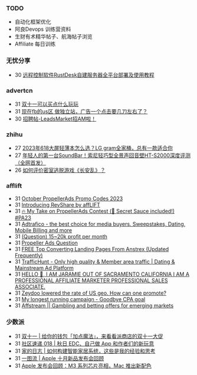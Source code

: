 ### TODO
-  自动化框架优化
-  阿良Devops 训练营资料
-  生财有术精华帖子、航海帖子浏览
-  Affiliate 每日训练

### 无忧分享
<!-- ruyo:START -->
-  30 [远程控制软件RustDesk自建服务器全平台部署及使用教程](https://51.ruyo.net/18517.html)<!-- ruyo:END -->

### advertcn
<!-- advertcn:START -->
-  31 [双十一可以买点什么玩玩](https://www.advertcn.com/forum.php?mod=viewthread&tid=112760)
-  31 [现在fb的us区 做独立站，广告一个点击要几刀左右了？](https://www.advertcn.com/forum.php?mod=viewthread&tid=112757)
-  30 [招聘帖-LeadsMarket招AM啦！](https://www.advertcn.com/forum.php?mod=viewthread&tid=112746)<!-- advertcn:END -->

### zhihu
<!-- zhihu:START -->
-  27 [2023年618大屏轻薄本怎么选？LG gram全家桶，总有一款适合你](http://zhuanlan.zhihu.com/p/632641888?utm_campaign=rss&utm_medium=rss&utm_source=rss&utm_content=title)
-  27 [年轻人的第一台SoundBar！索尼轻巧型全景声回音壁HT-S2000深度评测（全网首发）](http://zhuanlan.zhihu.com/p/630990296?utm_campaign=rss&utm_medium=rss&utm_source=rss&utm_content=title)
-  26 [如何评价密室逃脱游戏《长安乱》？](http://www.zhihu.com/question/563950552/answer/3045961312?utm_campaign=rss&utm_medium=rss&utm_source=rss&utm_content=title)<!-- zhihu:END -->

### afflift
<!-- afflift:START -->
-  31 [October PropellerAds Promo Codes 2023](https://afflift.com/f/threads/october-propellerads-promo-codes-2023.11767/)
-  31 [Introducing RevShare by affLIFT](https://afflift.com/f/threads/introducing-revshare-by-afflift.11814/)
-  31 [🔥 My Take on PropellerAds Contest &lpar;🍅 Secret Sauce included!&rpar; #PA23](https://afflift.com/f/threads/%F0%9F%94%A5-my-take-on-propellerads-contest-%F0%9F%8D%85-secret-sauce-included-pa23.11642/)
-  31 [Adtrafico - the best choice for media buyers. Sweepstakes, Dating, Mobile Billing and more](https://afflift.com/f/threads/adtrafico-the-best-choice-for-media-buyers-sweepstakes-dating-mobile-billing-and-more.4312/)
-  31 [&lpar;Question&rpar; 15~20k profit per month](https://afflift.com/f/threads/question-15-20k-profit-per-month.10173/)
-  31 [Propeller Ads Question](https://afflift.com/f/threads/propeller-ads-question.11854/)
-  31 [FREE Top Converting Landing Pages From Anstrex &lpar;Updated Frequently&rpar;](https://afflift.com/f/threads/free-top-converting-landing-pages-from-anstrex-updated-frequently.2596/)
-  31 [TrafficHunt - Only high quality &amp; Member area traffic | Dating &amp; Mainstream Ad Platform](https://afflift.com/f/threads/traffichunt-only-high-quality-member-area-traffic-dating-mainstream-ad-platform.10862/)
-  31 [HELLO 👋, I AM JARAMIE OUT OF SACRAMENTO CALIFORNIA I AM A  PROFESSIONAL AFFILIATE MARKETER PROFESSIONAL SALES ASSOCIATE.](https://afflift.com/f/threads/hello-%F0%9F%91%8B-i-am-jaramie-out-of-sacramento-california-i-am-a-professional-affiliate-marketer-professional-sales-associate.11900/)
-  31 [Zeydoo lowered the rate of US geo. How can one promote?](https://afflift.com/f/threads/zeydoo-lowered-the-rate-of-us-geo-how-can-one-promote.11894/)
-  31 [My longest running campaign - Goodbye CPA goal](https://afflift.com/f/threads/my-longest-running-campaign-goodbye-cpa-goal.11839/)
-  31 [Affstream || Gambling and betting offers for emerging markets](https://afflift.com/f/threads/affstream-gambling-and-betting-offers-for-emerging-markets.11749/)<!-- afflift:END -->

### 少数派
<!-- sspai:START -->
-  31 [双十一 | 给你的钱包「加点魔法」，来看看派商店的双十一大促](https://sspai.com/post/83933)
-  31 [社区速递 018 | 秋日 EDC、自己做 App 和作者们的新玩意](https://sspai.com/post/83994)
-  31 [家的日志 | 如何构建智能家居系统，这些是我的经验和思考](https://sspai.com/post/83936)
-  31 [一图流 | Apple 十月新品发布会回顾](https://sspai.com/post/83978)
-  31 [Apple 发布会回顾：M3 系列芯片亮相，Mac 推出新配色](https://sspai.com/post/83976)<!-- sspai:END -->
